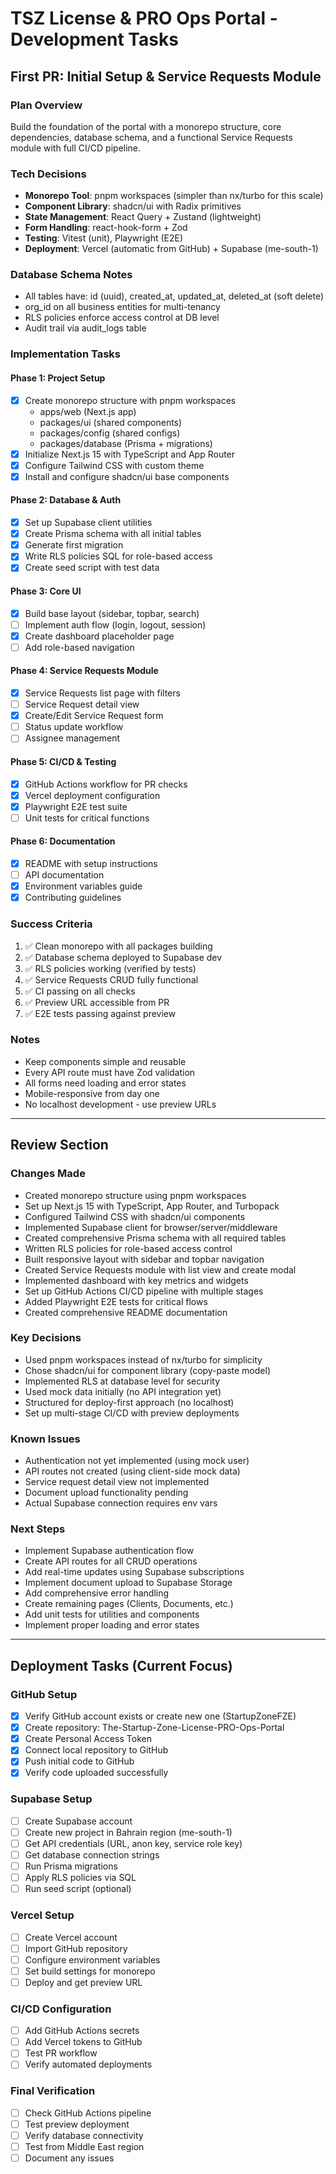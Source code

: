 # TSZ License & PRO Ops Portal - Development Tasks

## First PR: Initial Setup & Service Requests Module

### Plan Overview
Build the foundation of the portal with a monorepo structure, core dependencies, database schema, and a functional Service Requests module with full CI/CD pipeline.

### Tech Decisions
- **Monorepo Tool**: pnpm workspaces (simpler than nx/turbo for this scale)
- **Component Library**: shadcn/ui with Radix primitives
- **State Management**: React Query + Zustand (lightweight)
- **Form Handling**: react-hook-form + Zod
- **Testing**: Vitest (unit), Playwright (E2E)
- **Deployment**: Vercel (automatic from GitHub) + Supabase (me-south-1)

### Database Schema Notes
- All tables have: id (uuid), created_at, updated_at, deleted_at (soft delete)
- org_id on all business entities for multi-tenancy
- RLS policies enforce access control at DB level
- Audit trail via audit_logs table

### Implementation Tasks

#### Phase 1: Project Setup
- [x] Create monorepo structure with pnpm workspaces
  - apps/web (Next.js app)
  - packages/ui (shared components)
  - packages/config (shared configs)
  - packages/database (Prisma + migrations)
- [x] Initialize Next.js 15 with TypeScript and App Router
- [x] Configure Tailwind CSS with custom theme
- [x] Install and configure shadcn/ui base components

#### Phase 2: Database & Auth
- [x] Set up Supabase client utilities
- [x] Create Prisma schema with all initial tables
- [x] Generate first migration
- [x] Write RLS policies SQL for role-based access
- [x] Create seed script with test data

#### Phase 3: Core UI
- [x] Build base layout (sidebar, topbar, search)
- [ ] Implement auth flow (login, logout, session)
- [x] Create dashboard placeholder page
- [ ] Add role-based navigation

#### Phase 4: Service Requests Module
- [x] Service Requests list page with filters
- [ ] Service Request detail view
- [x] Create/Edit Service Request form
- [ ] Status update workflow
- [ ] Assignee management

#### Phase 5: CI/CD & Testing
- [x] GitHub Actions workflow for PR checks
- [x] Vercel deployment configuration
- [x] Playwright E2E test suite
- [ ] Unit tests for critical functions

#### Phase 6: Documentation
- [x] README with setup instructions
- [ ] API documentation
- [x] Environment variables guide
- [x] Contributing guidelines

### Success Criteria
1. ✅ Clean monorepo with all packages building
2. ✅ Database schema deployed to Supabase dev
3. ✅ RLS policies working (verified by tests)
4. ✅ Service Requests CRUD fully functional
5. ✅ CI passing on all checks
6. ✅ Preview URL accessible from PR
7. ✅ E2E tests passing against preview

### Notes
- Keep components simple and reusable
- Every API route must have Zod validation
- All forms need loading and error states
- Mobile-responsive from day one
- No localhost development - use preview URLs

---

## Review Section

### Changes Made
- Created monorepo structure using pnpm workspaces
- Set up Next.js 15 with TypeScript, App Router, and Turbopack
- Configured Tailwind CSS with shadcn/ui components
- Implemented Supabase client for browser/server/middleware
- Created comprehensive Prisma schema with all required tables
- Written RLS policies for role-based access control
- Built responsive layout with sidebar and topbar navigation
- Created Service Requests module with list view and create modal
- Implemented dashboard with key metrics and widgets
- Set up GitHub Actions CI/CD pipeline with multiple stages
- Added Playwright E2E tests for critical flows
- Created comprehensive README documentation

### Key Decisions
- Used pnpm workspaces instead of nx/turbo for simplicity
- Chose shadcn/ui for component library (copy-paste model)
- Implemented RLS at database level for security
- Used mock data initially (no API integration yet)
- Structured for deploy-first approach (no localhost)
- Set up multi-stage CI/CD with preview deployments

### Known Issues
- Authentication not yet implemented (using mock user)
- API routes not created (using client-side mock data)
- Service request detail view not implemented
- Document upload functionality pending
- Actual Supabase connection requires env vars

### Next Steps
- Implement Supabase authentication flow
- Create API routes for all CRUD operations
- Add real-time updates using Supabase subscriptions
- Implement document upload to Supabase Storage
- Add comprehensive error handling
- Create remaining pages (Clients, Documents, etc.)
- Add unit tests for utilities and components
- Implement proper loading and error states

---

## Deployment Tasks (Current Focus)

### GitHub Setup
- [x] Verify GitHub account exists or create new one (StartupZoneFZE)
- [x] Create repository: The-Startup-Zone-License-PRO-Ops-Portal
- [x] Create Personal Access Token
- [x] Connect local repository to GitHub
- [x] Push initial code to GitHub
- [x] Verify code uploaded successfully

### Supabase Setup
- [ ] Create Supabase account
- [ ] Create new project in Bahrain region (me-south-1)
- [ ] Get API credentials (URL, anon key, service role key)
- [ ] Get database connection strings
- [ ] Run Prisma migrations
- [ ] Apply RLS policies via SQL
- [ ] Run seed script (optional)

### Vercel Setup
- [ ] Create Vercel account
- [ ] Import GitHub repository
- [ ] Configure environment variables
- [ ] Set build settings for monorepo
- [ ] Deploy and get preview URL

### CI/CD Configuration
- [ ] Add GitHub Actions secrets
- [ ] Add Vercel tokens to GitHub
- [ ] Test PR workflow
- [ ] Verify automated deployments

### Final Verification
- [ ] Check GitHub Actions pipeline
- [ ] Test preview deployment
- [ ] Verify database connectivity
- [ ] Test from Middle East region
- [ ] Document any issues